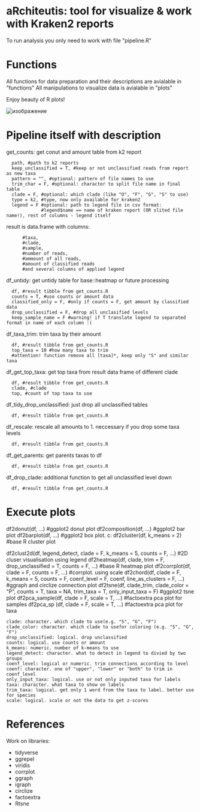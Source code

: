 # aRchiteutis: tool for visualize &amp; work with Kraken2 reports

To run analysis you only need to work with file "pipeline.R"

# Functions

All functions for data preparation and their descriptions are avialable in "functions"
All manipulations to visualize data is avialable in "plots"

Enjoy beauty of R plots!

![изображение](https://github.com/dsmutin/aRchiteutis/assets/98605724/500712fc-da27-43c2-a153-7540d152bcf2)



# Pipeline itself with description

get_counts: get conut and amount table from k2 report

      path, #path to k2 reports
      keep_unclassified = T, #keep or not unclassified reads from report as new taxa
      pattern = "", #optional: pattern of file names to use
      trim_char = F, #optional: character to split file name in final table
      clade = F, #optional: which clade (like "O", "F", "G", "S" to use)
      type = k2, #type, now only available for kraken2
      legend = F #optional: path to legend file in csv format: 
                 #legend$name == name of kraken report (OR slited file name!), rest of columns - legend itself
  
  result is data.frame with columns: 
  
          #taxa, 
          #clade, 
          #sample, 
          #number of reads, 
          #ammount of all reads, 
          #amount of classified reads 
          #and several columns of applied legend


df_untidy: get untidy table for base::heatmap or future processing

      df, #result tibble from get_counts.R
      counts = T, #use counts or amount data
      classified_only = F, #only if counts = F, get amount by classified data
      drop_unclassified = F, #drop all unclasified levels
      keep_sample_name = F #warning! if T translate legend to separated format in name of each column :(


df_taxa_trim: trim taxa by their amount

      df, #result tibble from get_counts.R
      top_taxa = 10 #how many taxa to trim
      #attention! function remove all [taxa]*, keep only "S" and similar taxa


df_get_top_taxa: get top taxa from result data frame of different clade

      df, #result tibble from get_counts.R
      clade, #clade
      top, #count of top taxa to use


df_tidy_drop_unclassified: just drop all unclassified tables

      df, #result tibble from get_counts.R
      

df_rescale: rescale all amounts to 1. neccessary if you drop some taxa levels

      df, #result tibble from get_counts.R


df_get_parents: get parents taxas to df

      df, #result tibble from get_counts.R

      
df_drop_clade: additional function to get all unclassified level down

      df, #result tibble from get_counts.R


# Execute plots
df2donut(df, ...)           #ggplot2 donut plot
df2composition(df, ...)     #ggplot2 bar plot
df2barplot(df, ...)         #ggplot2 box plot. c:
df2cluster(df, k_means = 2) #base R cluster plot

df2clust2d(df, legend_detect, clade = F, k_means = 5, counts = F, ...)  #2D cluser visualisation using legend
df2heatmap(df, clade, trim = F, drop_unclassified = T, counts = F, ...) #base R heatmap plot
df2corrplot(df, clade = F, counts = F, ...)                             #corrplot. using scale
df2chord(df, clade = F, k_means = 5, counts = F,
         coenf_level = F, coenf, line_as_clusters = F, ...)             #ggraph and circlize connection plot
df2tsne(df, clade_trim, clade_color = "P", counts = T,
           taxa = NA, trim_taxa = T, only_input_taxa = F)               #ggplot2 tsne plot
df2pca_sample(df, clade = F, scale = T, ...)                            #factoextra pca plot for samples
df2pca_sp    (df, clade = F, scale = T, ...)                            #factoextra pca plot for taxa
         

    clade: character. which clade to use(e.g. "S", "G", "F")
    clade_color: character. which clade to usefor coloring (e.g. "S", "G", "F")
    drop_unclassified: logical. drop unclassified
    counts: logical. use counts or amount
    k_means: numeric. number of k-means to use
    legend_detect: character. what to detect in legend to divied by two groups
    coenf_level: logical or numeric. trim connections according to level
    coenf: character. one of "upper", "lower" or "both" to trim in coenf_level
    only_input_taxa: logical. use or not only inputed taxa for labels
    taxa: character. what taxa to show on labels
    trim_taxa: logical. get only 1 word from the taxa to label. better use for species
    scale: logical. scale or not the data to get z-scores
    

# References

Work on libraries: 
  - tidyverse
  - ggrepel
  - viridis
  - corrplot
  - ggraph
  - igraph
  - circlize
  - factoextra
  - Rtsne
